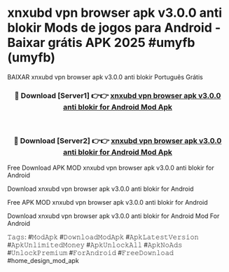 # xnxubd vpn browser apk v3.0.0 anti blokir Mods de jogos para Android - Baixar grátis APK 2025 #umyfb (umyfb)
BAIXAR xnxubd vpn browser apk v3.0.0 anti blokir Português Grátis

<div align="center">
<h3>🔴 Download [Server1] 👉👉 <a href="https://apps.libra.edu.pl?title=xnxubd_vpn_browser_apk_v3.0.0_anti_blokir&ref=21FP2">xnxubd vpn browser apk v3.0.0 anti blokir for Android Mod Apk</a></h3><br>

<h3>🔴 Download [Server2] 👉👉 <a href="https://apps.libra.edu.pl?title=xnxubd_vpn_browser_apk_v3.0.0_anti_blokir&ref=21FP2">xnxubd vpn browser apk v3.0.0 anti blokir for Android Mod Apk</a></h3>
</div>


Free Download APK MOD xnxubd vpn browser apk v3.0.0 anti blokir for Android

Download xnxubd vpn browser apk v3.0.0 anti blokir for Android 

Free APK MOD xnxubd vpn browser apk v3.0.0 anti blokir for Android 

Download xnxubd vpn browser apk v3.0.0 anti blokir for Android Mod For Android

𝚃𝚊𝚐𝚜: #𝙼𝚘𝚍𝙰𝚙𝚔 #𝙳𝚘𝚠𝚗𝚕𝚘𝚊𝚍𝙼𝚘𝚍𝙰𝚙𝚔 #𝙰𝚙𝚔𝙻𝚊𝚝𝚎𝚜𝚝𝚅𝚎𝚛𝚜𝚒𝚘𝚗 #𝙰𝚙𝚔𝚄𝚗𝚕𝚒𝚖𝚒𝚝𝚎𝚍𝙼𝚘𝚗𝚎𝚢 #𝙰𝚙𝚔𝚄𝚗𝚕𝚘𝚌𝚔𝙰𝚕𝚕 #𝙰𝚙𝚔𝙽𝚘𝙰𝚍𝚜 #𝚄𝚗𝚕𝚘𝚌𝚔𝙿𝚛𝚎𝚖𝚒𝚞𝚖 #𝙵𝚘𝚛𝙰𝚗𝚍𝚛𝚘𝚒𝚍 #𝙵𝚛𝚎𝚎𝙳𝚘𝚠𝚗𝚕𝚘𝚊𝚍 #home_design_mod_apk